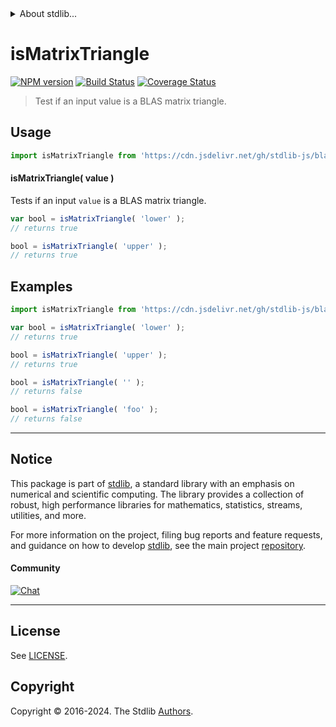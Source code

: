 <!--

@license Apache-2.0

Copyright (c) 2024 The Stdlib Authors.

Licensed under the Apache License, Version 2.0 (the "License");
you may not use this file except in compliance with the License.
You may obtain a copy of the License at

   http://www.apache.org/licenses/LICENSE-2.0

Unless required by applicable law or agreed to in writing, software
distributed under the License is distributed on an "AS IS" BASIS,
WITHOUT WARRANTIES OR CONDITIONS OF ANY KIND, either express or implied.
See the License for the specific language governing permissions and
limitations under the License.

-->


<details>
  <summary>
    About stdlib...
  </summary>
  <p>We believe in a future in which the web is a preferred environment for numerical computation. To help realize this future, we've built stdlib. stdlib is a standard library, with an emphasis on numerical and scientific computation, written in JavaScript (and C) for execution in browsers and in Node.js.</p>
  <p>The library is fully decomposable, being architected in such a way that you can swap out and mix and match APIs and functionality to cater to your exact preferences and use cases.</p>
  <p>When you use stdlib, you can be absolutely certain that you are using the most thorough, rigorous, well-written, studied, documented, tested, measured, and high-quality code out there.</p>
  <p>To join us in bringing numerical computing to the web, get started by checking us out on <a href="https://github.com/stdlib-js/stdlib">GitHub</a>, and please consider <a href="https://opencollective.com/stdlib">financially supporting stdlib</a>. We greatly appreciate your continued support!</p>
</details>

# isMatrixTriangle

[![NPM version][npm-image]][npm-url] [![Build Status][test-image]][test-url] [![Coverage Status][coverage-image]][coverage-url] <!-- [![dependencies][dependencies-image]][dependencies-url] -->

> Test if an input value is a BLAS matrix triangle.

<!-- Section to include introductory text. Make sure to keep an empty line after the intro `section` element and another before the `/section` close. -->

<section class="intro">

</section>

<!-- /.intro -->

<!-- Package usage documentation. -->



<section class="usage">

## Usage

```javascript
import isMatrixTriangle from 'https://cdn.jsdelivr.net/gh/stdlib-js/blas-base-assert-is-matrix-triangle@deno/mod.js';
```

#### isMatrixTriangle( value )

Tests if an input `value` is a BLAS matrix triangle.

```javascript
var bool = isMatrixTriangle( 'lower' );
// returns true

bool = isMatrixTriangle( 'upper' );
// returns true
```

</section>

<!-- /.usage -->

<!-- Package usage notes. Make sure to keep an empty line after the `section` element and another before the `/section` close. -->

<section class="notes">

</section>

<!-- /.notes -->

<!-- Package usage examples. -->

<section class="examples">

## Examples

<!-- eslint no-undef: "error" -->

```javascript
import isMatrixTriangle from 'https://cdn.jsdelivr.net/gh/stdlib-js/blas-base-assert-is-matrix-triangle@deno/mod.js';

var bool = isMatrixTriangle( 'lower' );
// returns true

bool = isMatrixTriangle( 'upper' );
// returns true

bool = isMatrixTriangle( '' );
// returns false

bool = isMatrixTriangle( 'foo' );
// returns false
```

</section>

<!-- /.examples -->

<!-- Section to include cited references. If references are included, add a horizontal rule *before* the section. Make sure to keep an empty line after the `section` element and another before the `/section` close. -->

<section class="references">

</section>

<!-- /.references -->

<!-- Section for related `stdlib` packages. Do not manually edit this section, as it is automatically populated. -->

<section class="related">

</section>

<!-- /.related -->

<!-- Section for all links. Make sure to keep an empty line after the `section` element and another before the `/section` close. -->


<section class="main-repo" >

* * *

## Notice

This package is part of [stdlib][stdlib], a standard library with an emphasis on numerical and scientific computing. The library provides a collection of robust, high performance libraries for mathematics, statistics, streams, utilities, and more.

For more information on the project, filing bug reports and feature requests, and guidance on how to develop [stdlib][stdlib], see the main project [repository][stdlib].

#### Community

[![Chat][chat-image]][chat-url]

---

## License

See [LICENSE][stdlib-license].


## Copyright

Copyright &copy; 2016-2024. The Stdlib [Authors][stdlib-authors].

</section>

<!-- /.stdlib -->

<!-- Section for all links. Make sure to keep an empty line after the `section` element and another before the `/section` close. -->

<section class="links">

[npm-image]: http://img.shields.io/npm/v/@stdlib/blas-base-assert-is-matrix-triangle.svg
[npm-url]: https://npmjs.org/package/@stdlib/blas-base-assert-is-matrix-triangle

[test-image]: https://github.com/stdlib-js/blas-base-assert-is-matrix-triangle/actions/workflows/test.yml/badge.svg?branch=v0.0.2
[test-url]: https://github.com/stdlib-js/blas-base-assert-is-matrix-triangle/actions/workflows/test.yml?query=branch:v0.0.2

[coverage-image]: https://img.shields.io/codecov/c/github/stdlib-js/blas-base-assert-is-matrix-triangle/main.svg
[coverage-url]: https://codecov.io/github/stdlib-js/blas-base-assert-is-matrix-triangle?branch=main

<!--

[dependencies-image]: https://img.shields.io/david/stdlib-js/blas-base-assert-is-matrix-triangle.svg
[dependencies-url]: https://david-dm.org/stdlib-js/blas-base-assert-is-matrix-triangle/main

-->

[chat-image]: https://img.shields.io/gitter/room/stdlib-js/stdlib.svg
[chat-url]: https://app.gitter.im/#/room/#stdlib-js_stdlib:gitter.im

[stdlib]: https://github.com/stdlib-js/stdlib

[stdlib-authors]: https://github.com/stdlib-js/stdlib/graphs/contributors

[umd]: https://github.com/umdjs/umd
[es-module]: https://developer.mozilla.org/en-US/docs/Web/JavaScript/Guide/Modules

[deno-url]: https://github.com/stdlib-js/blas-base-assert-is-matrix-triangle/tree/deno
[deno-readme]: https://github.com/stdlib-js/blas-base-assert-is-matrix-triangle/blob/deno/README.md
[umd-url]: https://github.com/stdlib-js/blas-base-assert-is-matrix-triangle/tree/umd
[umd-readme]: https://github.com/stdlib-js/blas-base-assert-is-matrix-triangle/blob/umd/README.md
[esm-url]: https://github.com/stdlib-js/blas-base-assert-is-matrix-triangle/tree/esm
[esm-readme]: https://github.com/stdlib-js/blas-base-assert-is-matrix-triangle/blob/esm/README.md
[branches-url]: https://github.com/stdlib-js/blas-base-assert-is-matrix-triangle/blob/main/branches.md

[stdlib-license]: https://raw.githubusercontent.com/stdlib-js/blas-base-assert-is-matrix-triangle/main/LICENSE

</section>

<!-- /.links -->

